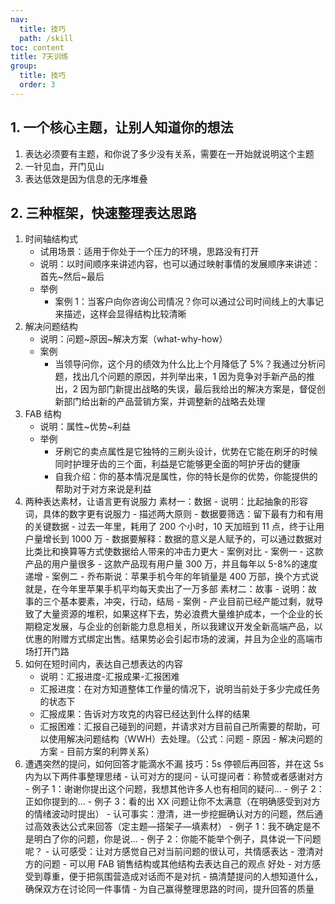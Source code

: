 ```yaml
---
nav:
  title: 技巧
  path: /skill
toc: content
title: 7天训练
group:
  title: 技巧
  order: 3
---
```


## 1. 一个核心主题，让别人知道你的想法

1. 表达必须要有主题，和你说了多少没有关系，需要在一开始就说明这个主题
2. 一针见血，开门见山
3. 表达低效是因为信息的无序堆叠

## 2. 三种框架，快速整理表达思路

1. 时间轴结构式
   - 试用场景：适用于你处于一个压力的环境，思路没有打开
   - 说明：以时间顺序来讲述内容，也可以通过映射事情的发展顺序来讲述：首先~然后~最后
   - 举例
     - 案例 1：当客户向你咨询公司情况？你可以通过公司时间线上的大事记来描述，这样会显得结构比较清晰
2. 解决问题结构
   - 说明：问题~原因~解决方案（what-why-how）
   - 案例
     - 当领导问你，这个月的绩效为什么比上个月降低了 5%？我通过分析问题，找出几个问题的原因，并列举出来，1 因为竞争对手新产品的推出，2 因为部门新提出战略的失误，最后我给出的解决方案是，督促创新部门给出新的产品营销方案，并调整新的战略去处理
3. FAB 结构
   - 说明：属性~优势~利益
   - 举例
     - 牙刷它的卖点属性是它独特的三刷头设计，优势在它能在刷牙的时候同时护理牙齿的三个面，利益是它能够更全面的呵护牙齿的健康
     - 自我介绍：你的基本情况是属性，你的特长是你的优势，你能提供的帮助对于对方来说是利益
4. 两种表达素材，让语言更有说服力
   素材一：数据 - 说明：比起抽象的形容词，具体的数字更有说服力 - 描述两大原则 - 数据要筛选：留下最有力和有用的关键数据 - 过去一年里，耗用了 200 个小时，10 天加班到 11 点，终于让用户量增长到 1000 万 - 数据要解释：数据的意义是人赋予的，可以通过数据对比类比和换算等方式使数据给人带来的冲击力更大 - 案例对比 - 案例一 - 这款产品的用户量很多 - 这款产品现有用户量 300 万，并且每年以 5-8%的速度递增 - 案例二 - 乔布斯说：苹果手机今年的年销量是 400 万部，换个方式说就是，在今年里苹果手机平均每天卖出了一万多部
   素材二：故事 - 说明：故事的三个基本要素，冲突，行动，结局 - 案例 - 产业目前已经产能过剩，就导致了大量资源的堆积，如果这样下去，势必浪费大量维护成本，一个企业的长期稳定发展，与企业的创新能力息息相关，所以我建议开发全新高端产品，以优惠的附赠方式绑定出售。结果势必会引起市场的波澜，并且为企业的高端市场打开门路
5. 如何在短时间内，表达自己想表达的内容
   - 说明：汇报进度-汇报成果-汇报困难
   - 汇报进度：在对方知道整体工作量的情况下，说明当前处于多少完成任务的状态下
   - 汇报成果：告诉对方攻克的内容已经达到什么样的结果
   - 汇报困难：汇报自己碰到的问题，并请求对方目前自己所需要的帮助，可以使用解决问题结构（WWH）去处理。（公式：问题 - 原因 - 解决问题的方案 - 目前方案的利弊关系）
6. 遭遇突然的提问，如何回答才能滴水不漏
   技巧：5s 停顿后再回答，并在这 5s 内为以下两件事整理思绪 - 认可对方的提问 - 认可提问者：称赞或者感谢对方 - 例子 1：谢谢你提出这个问题，我想其他许多人也有相同的疑问... - 例子 2：正如你提到的... - 例子 3：看的出 XX 问题让你不太满意（在明确感受到对方的情绪波动时提出） - 认可事实：澄清，进一步挖掘确认对方的问题，然后通过高效表达公式来回答（定主题—搭架子—填素材） - 例子 1：我不确定是不是明白了你的问题，你是说... - 例子 2：你能不能举个例子，具体说一下问题呢？ - 认可感受：让对方感觉自己对当前问题的很认可，共情感表达 - 澄清对方的问题 - 可以用 FAB 销售结构或其他结构去表达自己的观点
   好处 - 对方感受到尊重，便于把氛围营造成对话而不是对抗 - 搞清楚提问的人想知道什么，确保双方在讨论同一件事情 - 为自己赢得整理思路的时间，提升回答的质量
